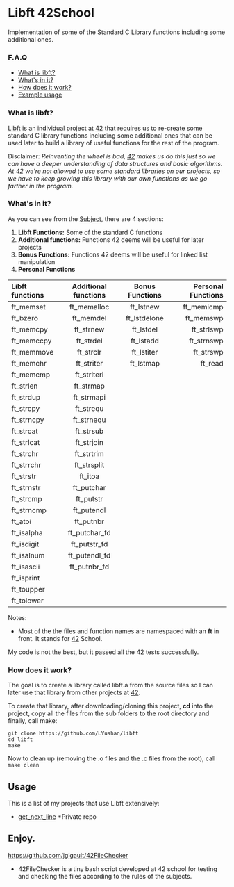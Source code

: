 # Libft 42School
Implementation of some of the Standard C Library functions including some additional ones.

### F.A.Q
* [What is libft?](#what-is-libft)
* [What's in it?](#whats-in-it)
* [How does it work?](#how-does-it-work)
* [Example usage](#example-usage)

### What is libft?
[Libft][1] is an individual project at [42][2] that requires us to re-create some standard C library functions including some additional ones that can be used later to build a library of useful functions for the rest of the program.

Disclaimer: *Reinventing the wheel is bad, [42][2] makes us do this just so we can have a deeper understanding of data structures and basic algorithms. At [42][2] we're not allowed to use some standard libraries on our projects, so we have to keep growing this library with our own functions as we go farther in the program.*

### What's in it?

As you can see from the [Subject][1], there are 4 sections:

1.  **Libft Functions:** Some of the standard C functions
2.  **Additional functions:** Functions 42 deems will be useful for later projects
3.  **Bonus Functions:** Functions 42 deems will be useful for linked list manipulation
4.  **Personal Functions** 


Libft functions | Additional functions | Bonus Functions | Personal Functions
:----------- | :-----------: | :-----------: | -----------:
ft_memset		| ft_memalloc	| ft_lstnew		| ft_memicmp
ft_bzero		| ft_memdel		| ft_lstdelone	| ft_memswp
ft_memcpy		| ft_strnew		| ft_lstdel		| ft_strlswp
ft_memccpy		| ft_strdel		| ft_lstadd		| ft_strnswp
ft_memmove		| ft_strclr		| ft_lstiter	| ft_strswp
ft_memchr		| ft_striter	| ft_lstmap		| ft_read
ft_memcmp		| ft_striteri	|				| 
ft_strlen		| ft_strmap		|				| 
ft_strdup		| ft_strmapi	|				| 
ft_strcpy		| ft_strequ		|				| 
ft_strncpy		| ft_strnequ	|			| 
ft_strcat		| ft_strsub		| |
ft_strlcat		| ft_strjoin	| | 
ft_strchr		| ft_strtrim	| | 
ft_strrchr		| ft_strsplit	| | 
ft_strstr		| ft_itoa		| | 
ft_strnstr		| ft_putchar	| | 
ft_strcmp		| ft_putstr		| | 
ft_strncmp		| ft_putendl	| | 
ft_atoi		| ft_putnbr		| | 
ft_isalpha		| ft_putchar_fd	| | 
ft_isdigit		| ft_putstr_fd	| | 
ft_isalnum		| ft_putendl_fd	| | 
ft_isascii		| ft_putnbr_fd	| | 
ft_isprint		|| | 
ft_toupper		| | | 
ft_tolower		| | | 


Notes:

- Most of the the files and function names are namespaced with an **ft** in front. It stands for [42][2] School.

My code is not the best, but it passed all the 42 tests successfully.

### How does it work?

The goal is to create a library called libft.a from the source files so I can later use that library from other projects at [42][2].

To create that library, after downloading/cloning this project, **cd** into the project, copy all the files from the sub folders to the root directory and finally, call make:

	git clone https://github.com/LYushan/libft
	cd libft
	make


Now to clean up (removing the .o files and the .c files from the root), call `make clean`


## Usage

This is a list of my projects that use Libft extensively:

* [get_next_line](https://github.com/LYushan/get_next_line) *Private repo

## Enjoy.


https://github.com/jgigault/42FileChecker
* 42FileChecker is a tiny bash script developed at 42 school for testing and checking the files according to the rules of the subjects.

[1]: https://github.com/LYushan/libft/blob/master/libft.fr.pdf "Libft PDF"
[2]: http://www.42.fr/ "42 PARIS"

